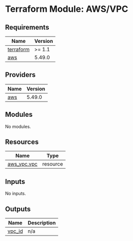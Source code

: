# Terraform Module: AWS/VPC

<!-- BEGINNING OF PRE-COMMIT-TERRAFORM DOCS HOOK -->
## Requirements

| Name | Version |
|------|---------|
| <a name="requirement_terraform"></a> [terraform](#requirement\_terraform) | >= 1.1 |
| <a name="requirement_aws"></a> [aws](#requirement\_aws) | 5.49.0 |

## Providers

| Name | Version |
|------|---------|
| <a name="provider_aws"></a> [aws](#provider\_aws) | 5.49.0 |

## Modules

No modules.

## Resources

| Name | Type |
|------|------|
| [aws_vpc.vpc](https://registry.terraform.io/providers/hashicorp/aws/5.49.0/docs/resources/vpc) | resource |

## Inputs

No inputs.

## Outputs

| Name | Description |
|------|-------------|
| <a name="output_vpc_id"></a> [vpc\_id](#output\_vpc\_id) | n/a |
<!-- END OF PRE-COMMIT-TERRAFORM DOCS HOOK -->
